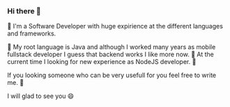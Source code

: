 ### Hi there 👋

🔭 I'm a Software Developer with huge expirience at the different languages and frameworks.

🌱 My root language is Java and although I worked many years as mobile fullstack developer I guess that backend works I like more now. 👯 At the current time I looking for new experience as NodeJS developer. 🤔 

If you looking someone who can be very usefull for you feel free to write me. 💬

I will glad to see you 😄
